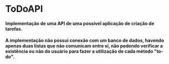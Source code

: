 # ToDoAPI

#### Implementação de uma API de uma possível aplicação de criação de tarefas.
#### A implementação não possui conexão com um banco de dados, havendo apenas duas listas que não comunicam entre si, não podendo verificar a existência ou não do usuário para fazer a utilização de cada método "to-do".
